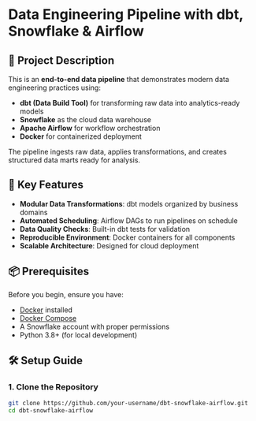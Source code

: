 # Data Engineering Pipeline with dbt, Snowflake & Airflow

## 📌 Project Description

This is an **end-to-end data pipeline** that demonstrates modern data engineering practices using:

- **dbt (Data Build Tool)** for transforming raw data into analytics-ready models  
- **Snowflake** as the cloud data warehouse  
- **Apache Airflow** for workflow orchestration  
- **Docker** for containerized deployment

The pipeline ingests raw data, applies transformations, and creates structured data marts ready for analysis.

## 🌟 Key Features

- **Modular Data Transformations**: dbt models organized by business domains
- **Automated Scheduling**: Airflow DAGs to run pipelines on schedule  
- **Data Quality Checks**: Built-in dbt tests for validation  
- **Reproducible Environment**: Docker containers for all components  
- **Scalable Architecture**: Designed for cloud deployment  

## 📦 Prerequisites

Before you begin, ensure you have:

- [Docker](https://docs.docker.com/get-docker/) installed  
- [Docker Compose](https://docs.docker.com/compose/install/)  
- A Snowflake account with proper permissions  
- Python 3.8+ (for local development)  

## 🛠️ Setup Guide

### 1. Clone the Repository

```bash
git clone https://github.com/your-username/dbt-snowflake-airflow.git
cd dbt-snowflake-airflow
